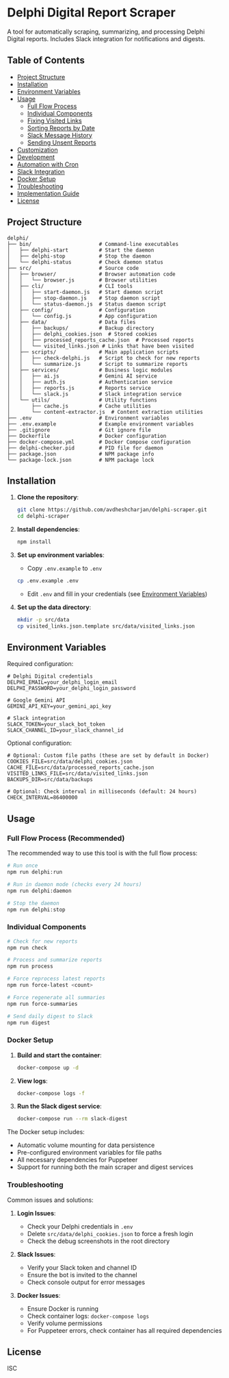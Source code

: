 # Delphi Digital Report Scraper

A tool for automatically scraping, summarizing, and processing Delphi Digital reports. Includes Slack integration for notifications and digests.

## Table of Contents

- [Project Structure](#project-structure)
- [Installation](#installation)
- [Environment Variables](#environment-variables)
- [Usage](#usage)
  - [Full Flow Process](#full-flow-process-recommended)
  - [Individual Components](#individual-components)
  - [Fixing Visited Links](#fixing-visited-links)
  - [Sorting Reports by Date](#sorting-reports-by-date)
  - [Slack Message History](#slack-message-history)
  - [Sending Unsent Reports](#sending-unsent-reports)
- [Customization](#customization)
- [Development](#development)
- [Automation with Cron](#automation-with-cron)
- [Slack Integration](#slack-integration)
- [Docker Setup](#docker-setup)
- [Troubleshooting](#troubleshooting)
- [Implementation Guide](#implementation-guide)
- [License](#license)

## Project Structure

```
delphi/
├── bin/                      # Command-line executables 
│   ├── delphi-start          # Start the daemon
│   ├── delphi-stop           # Stop the daemon
│   └── delphi-status         # Check daemon status
├── src/                      # Source code
│   ├── browser/              # Browser automation code
│   │   └── browser.js        # Browser utilities
│   ├── cli/                  # CLI tools
│   │   ├── start-daemon.js   # Start daemon script
│   │   ├── stop-daemon.js    # Stop daemon script
│   │   └── status-daemon.js  # Status daemon script
│   ├── config/               # Configuration
│   │   └── config.js         # App configuration
│   ├── data/                 # Data files
│   │   ├── backups/          # Backup directory
│   │   ├── delphi_cookies.json  # Stored cookies
│   │   ├── processed_reports_cache.json  # Processed reports
│   │   └── visited_links.json # Links that have been visited
│   ├── scripts/              # Main application scripts
│   │   ├── check-delphi.js   # Script to check for new reports
│   │   └── summarize.js      # Script to summarize reports
│   ├── services/             # Business logic modules
│   │   ├── ai.js             # Gemini AI service
│   │   ├── auth.js           # Authentication service
│   │   ├── reports.js        # Reports service
│   │   └── slack.js          # Slack integration service
│   └── utils/                # Utility functions
│       ├── cache.js          # Cache utilities
│       └── content-extractor.js  # Content extraction utilities
├── .env                      # Environment variables
├── .env.example              # Example environment variables
├── .gitignore                # Git ignore file
├── Dockerfile                # Docker configuration
├── docker-compose.yml        # Docker Compose configuration
├── delphi-checker.pid        # PID file for daemon
├── package.json              # NPM package info
└── package-lock.json         # NPM package lock
```

## Installation

1. **Clone the repository**:
   ```bash
   git clone https://github.com/avdheshcharjan/delphi-scraper.git
   cd delphi-scraper
   ```

2. **Install dependencies**:
   ```bash
   npm install
   ```

3. **Set up environment variables**:
   - Copy `.env.example` to `.env`
   ```bash
   cp .env.example .env
   ```
   - Edit `.env` and fill in your credentials (see [Environment Variables](#environment-variables))

4. **Set up the data directory**:
   ```bash
   mkdir -p src/data
   cp visited_links.json.template src/data/visited_links.json
   ```

## Environment Variables

Required configuration:
```
# Delphi Digital credentials
DELPHI_EMAIL=your_delphi_login_email
DELPHI_PASSWORD=your_delphi_login_password

# Google Gemini API
GEMINI_API_KEY=your_gemini_api_key

# Slack integration
SLACK_TOKEN=your_slack_bot_token
SLACK_CHANNEL_ID=your_slack_channel_id
```

Optional configuration:
```
# Optional: Custom file paths (these are set by default in Docker)
COOKIES_FILE=src/data/delphi_cookies.json
CACHE_FILE=src/data/processed_reports_cache.json
VISITED_LINKS_FILE=src/data/visited_links.json
BACKUPS_DIR=src/data/backups

# Optional: Check interval in milliseconds (default: 24 hours)
CHECK_INTERVAL=86400000
```

## Usage

### Full Flow Process (Recommended)

The recommended way to use this tool is with the full flow process:

```bash
# Run once
npm run delphi:run

# Run in daemon mode (checks every 24 hours)
npm run delphi:daemon

# Stop the daemon
npm run delphi:stop
```

### Individual Components

```bash
# Check for new reports
npm run check

# Process and summarize reports
npm run process

# Force reprocess latest reports
npm run force-latest <count>

# Force regenerate all summaries
npm run force-summaries

# Send daily digest to Slack
npm run digest
```

### Docker Setup

1. **Build and start the container**:
   ```bash
   docker-compose up -d
   ```

2. **View logs**:
   ```bash
   docker-compose logs -f
   ```

3. **Run the Slack digest service**:
   ```bash
   docker-compose run --rm slack-digest
   ```

The Docker setup includes:
- Automatic volume mounting for data persistence
- Pre-configured environment variables for file paths
- All necessary dependencies for Puppeteer
- Support for running both the main scraper and digest services

### Troubleshooting

Common issues and solutions:

1. **Login Issues**:
   - Check your Delphi credentials in `.env`
   - Delete `src/data/delphi_cookies.json` to force a fresh login
   - Check the debug screenshots in the root directory

2. **Slack Issues**:
   - Verify your Slack token and channel ID
   - Ensure the bot is invited to the channel
   - Check console output for error messages

3. **Docker Issues**:
   - Ensure Docker is running
   - Check container logs: `docker-compose logs`
   - Verify volume permissions
   - For Puppeteer errors, check container has all required dependencies

## License

ISC 